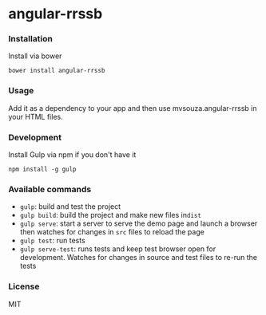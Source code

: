# angular-rrssb

### Installation

Install via bower

```shell
bower install angular-rrssb
```

### Usage

Add it as a dependency to your app and then use mvsouza.angular-rrssb in your HTML files.

### Development

Install Gulp via npm if you don't have it
```shell
npm install -g gulp
```

### Available commands

* `gulp`: build and test the project
* `gulp build`: build the project and make new files in`dist`
* `gulp serve`: start a server to serve the demo page and launch a browser then watches for changes in `src` files to reload the page
* `gulp test`: run tests
* `gulp serve-test`: runs tests and keep test browser open for development. Watches for changes in source and test files to re-run the tests

### License
MIT
